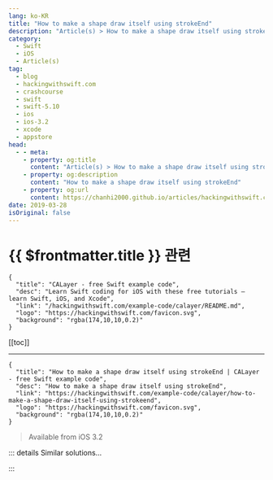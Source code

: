 ```yaml
---
lang: ko-KR
title: "How to make a shape draw itself using strokeEnd"
description: "Article(s) > How to make a shape draw itself using strokeEnd"
category:
  - Swift
  - iOS
  - Article(s)
tag: 
  - blog
  - hackingwithswift.com
  - crashcourse
  - swift
  - swift-5.10
  - ios
  - ios-3.2
  - xcode
  - appstore
head:
  - - meta:
    - property: og:title
      content: "Article(s) > How to make a shape draw itself using strokeEnd"
    - property: og:description
      content: "How to make a shape draw itself using strokeEnd"
    - property: og:url
      content: https://chanhi2000.github.io/articles/hackingwithswift.com/example-code/calayer/how-to-make-a-shape-draw-itself-using-strokeend.html
date: 2019-03-28
isOriginal: false
---
```


# {{ $frontmatter.title }} 관련

```component VPCard
{
  "title": "CALayer - free Swift example code",
  "desc": "Learn Swift coding for iOS with these free tutorials – learn Swift, iOS, and Xcode",
  "link": "/hackingwithswift.com/example-code/calayer/README.md",
  "logo": "https://hackingwithswift.com/favicon.svg",
  "background": "rgba(174,10,10,0.2)"
}
```

[[toc]]

---

```component VPCard
{
  "title": "How to make a shape draw itself using strokeEnd | CALayer - free Swift example code",
  "desc": "How to make a shape draw itself using strokeEnd",
  "link": "https://hackingwithswift.com/example-code/calayer/how-to-make-a-shape-draw-itself-using-strokeend",
  "logo": "https://hackingwithswift.com/favicon.svg",
  "background": "rgba(174,10,10,0.2)"
}
```

> Available from iOS 3.2

<!-- TODO: 작성 -->

<!-- 
iOS makes it easy to draw shapes using `CAShapeLayer`, but you also get the ability to adjust *how* shapes are drawn. By manipulating the `strokeStart` and `strokeEnd` properties you can make shapes draw themselves on the screen: you can present a half-drawn star, or a three-quarters drawn circle, for example.

However, as clever as that is what’s *really* neat is being able to animate the drawing process. To try it out, first create a `CAShapeLayer` with a stroke that’s visible, like this one:

```swift
let layer = CAShapeLayer()
let bounds = CGRect(x: 50, y: 50, width: 250, height: 250)
layer.path = UIBezierPath(roundedRect: bounds, byRoundingCorners: .allCorners, cornerRadii: CGSize(width: 20, height: 20)).cgPath
layer.strokeColor = UIColor.black.cgColor
layer.fillColor = nil
layer.lineDashPattern = [8, 6]
view.layer.addSublayer(layer)
```

Now create and add a `CABasicAnimation` to adjust the `strokeEnd` property:

```swift
let animation = CABasicAnimation(keyPath: "strokeEnd")
animation.fromValue = 0
animation.toValue = 1
animation.duration = 2
animation.autoreverses = true
animation.repeatCount = .infinity
layer.add(animation, forKey: "line")
```

I made that animate from 0 (not drawn) to 1 (fully drawn) over two seconds, but also made it reverse at the end and repeat infinite times.

-->

::: details Similar solutions…

<!--
/quick-start/swiftui/how-to-draw-part-of-a-solid-shape-using-trim">How to draw part of a solid shape using trim() 
/quick-start/swiftui/how-to-make-a-view-dismiss-itself">How to make a view dismiss itself 
/example-code/core-graphics/how-to-use-core-graphics-blend-modes-to-draw-a-uiimage-differently">How to use Core Graphics blend modes to draw a UIImage differently 
/example-code/games/how-to-make-one-sprite-draw-in-front-of-another-using-zposition">How to make one sprite draw in front of another using zPosition 
/quick-start/swiftui/how-to-draw-images-using-image-views">How to draw images using Image views</a>
-->

:::

